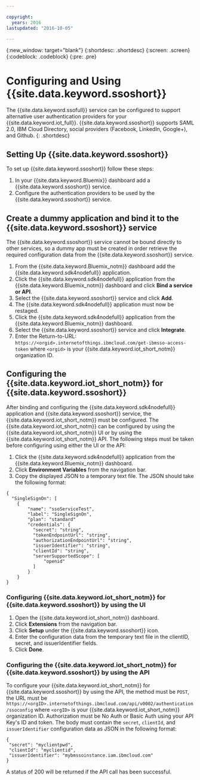 ```yaml
---

copyright:
  years: 2016
lastupdated: "2016-10-05"

---
```


{:new_window: target="blank"}
{:shortdesc: .shortdesc}
{:screen: .screen}
{:codeblock: .codeblock}
{:pre: .pre}

# Configuring and Using {{site.data.keyword.ssoshort}}

The {{site.data.keyword.ssofull}} service can be configured to support alternative user authentication providers for your {{site.data.keyword.iot_full}}. {{site.data.keyword.ssoshort}} supports SAML 2.0, IBM Cloud Directory, social providers (Facebook, LinkedIn, Google+), and Github.
{: .shortdesc}

## Setting Up {{site.data.keyword.ssoshort}}

To set up {{site.data.keyword.ssoshort}} follow these steps:

1. In your {{site.data.keyword.Bluemix}} dashboard add a {{site.data.keyword.ssoshort}} service.
2. Configure the authentication providers to be used by the {{site.data.keyword.ssoshort}} service.

## Create a dummy application and bind it to the {{site.data.keyword.ssoshort}} service

The {{site.data.keyword.ssoshort}} service cannot be bound directly to other services, so a dummy app must be created in order retrieve the required configuration data from the {{site.data.keyword.ssoshort}} service.

1. From the {{site.data.keyword.Bluemix_notm}} dashboard add the {{site.data.keyword.sdk4nodefull}} application.
2. Click the {{site.data.keyword.sdk4nodefull}} application from the {{site.data.keyword.Bluemix_notm}} dashboard and click **Bind a service or API**.
3. Select the {{site.data.keyword.ssoshort}} service and click **Add**.
4. The {{site.data.keyword.sdk4nodefull}} application must now be restaged.
5. Click the {{site.data.keyword.sdk4nodefull}} application from the {{site.data.keyword.Bluemix_notm}} dashboard.
6. Select the {{site.data.keyword.ssoshort}} service and click **Integrate**.
7. Enter the Return-to-URL:
`https://<orgid>.internetofthings.ibmcloud.com/get-ibmsso-access-token` where `<orgid>` is your {{site.data.keyword.iot_short_notm}} organization ID.

## Configuring the {{site.data.keyword.iot_short_notm}} for {{site.data.keyword.ssoshort}}

After binding and configuring the {{site.data.keyword.sdk4nodefull}} application and {{site.data.keyword.ssoshort}} service, the {{site.data.keyword.iot_short_notm}} must be configured. The {{site.data.keyword.iot_short_notm}} can be configured by using the {{site.data.keyword.iot_short_notm}} UI or by using the {{site.data.keyword.iot_short_notm}} API. The following steps must be taken before configuring using either the UI or the API:

1. Click the {{site.data.keyword.sdk4nodefull}} application from the {{site.data.keyword.Bluemix_notm}} dashboard.
2. Click **Environment Variables** from the navigation bar.
3. Copy the displayed JSON to a temporary text file. The JSON should take the following format:
```
{
  "SingleSignOn": [
    {
        "name": "ssoServiceTest",
        "label": "SingleSignOn",
        "plan": "standard"
        "credentials": {
          "secret": "string",
          "tokenEndpointUrl": "string",
          "authorizationEndpointUrl": "string",
          "issuerIdentifier": "string",
          "clientId": "string",
          "serverSupportedScope": [
              "openid"
          ]
        }
    }
}
```

### Configuring {{site.data.keyword.iot_short_notm}} for {{site.data.keyword.ssoshort}} by using the UI

1. Open the {{site.data.keyword.iot_short_notm}} dashboard.
2. Click **Extensions** from the navigation bar.
3. Click **Setup** under the {{site.data.keyword.ssoshort}} icon.
4. Enter the configuration data from the temporary text file in the clientID, secret, and issuerIdentifier fields.
5. Click **Done**.

### Configuring the {{site.data.keyword.iot_short_notm}} for {{site.data.keyword.ssoshort}} by using the API

To configure your {{site.data.keyword.iot_short_notm}} for {{site.data.keyword.ssoshort}} by using the API, the method must be `POST`, the URL must be `https://<orgID>.internetofthings.ibmcloud.com/api/v0002/authentication/ssoconfig` where `<orgID>` is your {{site.data.keyword.iot_short_notm}} organization ID. Authorization must be No Auth or Basic Auth using your API Key's ID and token. The body must contain the `secret`, `clientId`, and `issuerIdentifier` configuration data as JSON in the following format:
```
{
 "secret": "myclientpwd",
 "clientId": "myclientid",
 "issuerIdentifier": "mybmssoinstance.iam.ibmcloud.com"
}
```

A status of 200 will be returned if the API call has been successful.
